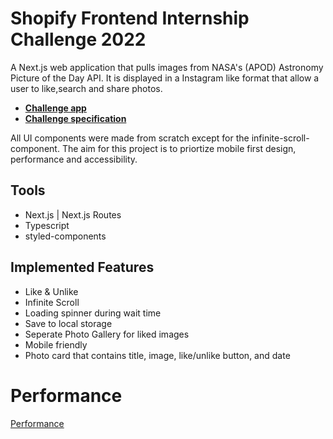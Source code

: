 # Shopify Frontend Internship Challenge 2022


A Next.js web application that pulls images from NASA's (APOD) Astronomy Picture of the Day API. It is displayed in a Instagram like format that allow a user to like,search and share photos. 

- [**Challenge app**](https://spacestagram-livid.vercel.app/)
- [**Challenge specification**](https://docs.google.com/document/d/13zXpyrC2yGxoLXKktxw2VJG2Jw8SdUfliLM-bYQLjqE/edit)

All UI components were made from scratch except for the infinite-scroll-component. 
The aim for this project is to priortize mobile first design, performance and accessibility. 

## Tools

- Next.js | Next.js Routes
- Typescript
- styled-components


## Implemented Features

- Like & Unlike  
- Infinite Scroll
- Loading spinner during wait time
- Save to local storage 
- Seperate Photo Gallery for liked images
- Mobile friendly
- Photo card that contains title, image, like/unlike button, and date

# Performance
[Performance](https://user-images.githubusercontent.com/14239415/149830634-8c808bfd-ad73-4133-b4f9-ff3a770b743e.png)

